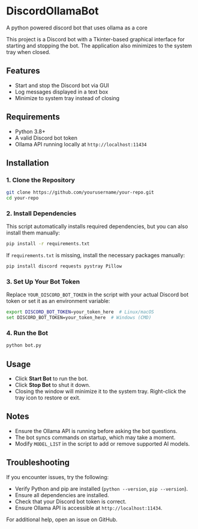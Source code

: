# DiscordOllamaBot
A python powered discord bot that uses ollama as a core

This project is a Discord bot with a Tkinter-based graphical interface for starting and stopping the bot. The application also minimizes to the system tray when closed.

## Features
- Start and stop the Discord bot via GUI
- Log messages displayed in a text box
- Minimize to system tray instead of closing

## Requirements
- Python 3.8+
- A valid Discord bot token
- Ollama API running locally at `http://localhost:11434`

## Installation

### 1. Clone the Repository
```sh
git clone https://github.com/yourusername/your-repo.git
cd your-repo
```

### 2. Install Dependencies
This script automatically installs required dependencies, but you can also install them manually:
```sh
pip install -r requirements.txt
```

If `requirements.txt` is missing, install the necessary packages manually:
```sh
pip install discord requests pystray Pillow
```

### 3. Set Up Your Bot Token
Replace `YOUR_DISCORD_BOT_TOKEN` in the script with your actual Discord bot token or set it as an environment variable:
```sh
export DISCORD_BOT_TOKEN=your_token_here  # Linux/macOS
set DISCORD_BOT_TOKEN=your_token_here  # Windows (CMD)
```

### 4. Run the Bot
```sh
python bot.py
```

## Usage
- Click **Start Bot** to run the bot.
- Click **Stop Bot** to shut it down.
- Closing the window will minimize it to the system tray. Right-click the tray icon to restore or exit.

## Notes
- Ensure the Ollama API is running before asking the bot questions.
- The bot syncs commands on startup, which may take a moment.
- Modify `MODEL_LIST` in the script to add or remove supported AI models.

## Troubleshooting
If you encounter issues, try the following:
- Verify Python and pip are installed (`python --version`, `pip --version`).
- Ensure all dependencies are installed.
- Check that your Discord bot token is correct.
- Ensure Ollama API is accessible at `http://localhost:11434`.

For additional help, open an issue on GitHub.

